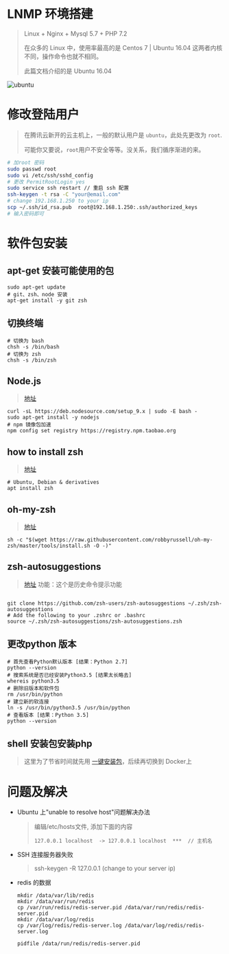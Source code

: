 # LNMP 环境搭建
> Linux + Nginx + Mysql 5.7 + PHP 7.2
>
> 在众多的 Linux 中，使用率最高的是 Centos 7 | Ubuntu 16.04 这两者内核不同，操作命令也就不相同。
> 
>此篇文档介绍的是 Ubuntu 16.04

![ubuntu](_media/ubuntu.png)

#  修改登陆用户
> 在腾讯云新开的云主机上，一般的默认用户是 `ubuntu`，此处先更改为 `root`.
>
> 可能你又要说，`root`用户不安全等等。没关系，我们循序渐进的来。

```bash
# 加root 密码
sudo passwd root
sudo vi /etc/ssh/sshd_config
# 更改 PermitRootLogin yes
sudo service ssh restart // 重启 ssh 配置
ssh-keygen -t rsa -C "your@email.com"
# change 192.168.1.250 to your ip 
scp ~/.ssh/id_rsa.pub  root@192.168.1.250:.ssh/authorized_keys
# 输入密码即可
```

# 软件包安装

## apt-get 安装可能使用的包

```shell
sudo apt-get update
# git、zsh、node 安装
apt-get install -y git zsh 
```

## 切换终端
```shell
# 切换为 bash
chsh -s /bin/bash
# 切换为 zsh
chsh -s /bin/zsh
```


## Node.js

> [地址](https://nodejs.org/en/download/package-manager)

```Shell
curl -sL https://deb.nodesource.com/setup_9.x | sudo -E bash -
sudo apt-get install -y nodejs
# npm 镜像包加速
npm config set registry https://registry.npm.taobao.org
```

## how to install zsh

> [地址](https://github.com/robbyrussell/oh-my-zsh/wiki/Installing-ZSH#how-to-install-zsh-in-many-platforms)

```shell
# Ubuntu, Debian & derivatives
apt install zsh
```


## oh-my-zsh

> [地址](https://github.com/robbyrussell/oh-my-zsh)

```shell
sh -c "$(wget https://raw.githubusercontent.com/robbyrussell/oh-my-zsh/master/tools/install.sh -O -)"
```

## zsh-autosuggestions

> [地址](https://github.com/zsh-users/zsh-autosuggestions) 功能：这个是历史命令提示功能

```shell

git clone https://github.com/zsh-users/zsh-autosuggestions ~/.zsh/zsh-autosuggestions
# Add the following to your .zshrc or .bashrc
source ~/.zsh/zsh-autosuggestions/zsh-autosuggestions.zsh
```

## 更改python 版本

```shell
# 首先查看Python默认版本 [结果：Python 2.7]
python --version
# 搜索系统是否已经安装Python3.5 [结果太长略去]
whereis python3.5
# 删除旧版本和软件包
rm /usr/bin/python
# 建立新的软连接
ln -s /usr/bin/python3.5 /usr/bin/python
# 查看版本 [结果：Python 3.5]
python --version
```

## shell 安装包安装php

> 这里为了节省时间就先用 [一键安装包](https://raw.githubusercontent.com/Chasers9527/ubuntu-development-environment/master/laravel-16.sh)，后续再切换到 Docker上



# 问题及解决

* Ubuntu 上"unable to resolve host"问题解决办法

  > 编辑/etc/hosts文件, 添加下面的内容
  >
  > ```shell
  > 127.0.0.1 localhost  -> 127.0.0.1 localhost  ***  // 主机名
  > ```

* SSH 连接服务器失败

  > ssh-keygen -R 127.0.0.1 (change to your server ip)

* redis 的数据

    ```Shell
    mkdir /data/var/lib/redis
    mkdir /data/var/run/redis
    cp /var/run/redis/redis-server.pid /data/var/run/redis/redis-server.pid
    mkdir /data/var/log/redis
    cp /var/log/redis/redis-server.log /data/var/log/redis/redis-server.log

    pidfile /data/run/redis/redis-server.pid
    ```

